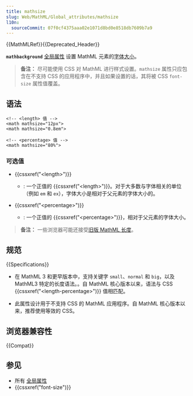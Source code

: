 ```yaml
---
title: mathsize
slug: Web/MathML/Global_attributes/mathsize
l10n:
  sourceCommit: 07f0cf4375aaa02e1071d8bd0e8518db7609b7a9
---
```


{{MathMLRef}}{{Deprecated_Header}}

**`mathbackground`** [全局属性](/zh-CN/docs/Web/MathML/Global_attributes) 设置 MathML 元素的[字体大小](/zh-CN/docs/Web/CSS/font-size)。

> **备注：** 尽可能使用 CSS 对 MathML 进行样式设置。`mathsize` 属性只应包含在不支持 CSS 的应用程序中，并且如果设置的话，其将被 CSS `font-size` 属性值覆盖。

## 语法

```html-nolint
<!-- <length> 值 -->
<math mathsize="12px">
<math mathsize="0.8em">

<!-- <percentage> 值 -->
<math mathsize="80%">
```

### 可选值

- {{cssxref("&lt;length&gt;")}}

  - : 一个正值的 {{cssxref("&lt;length&gt;")}}。对于大多数与字体相关的单位（例如 `em` 和 `ex`），字体大小是相对于父元素的字体大小的。

- {{cssxref("&lt;percentage&gt;")}}

  - : 一个正值的 {{cssxref("&lt;percentage&gt;")}}，相对于父元素的字体大小。

> **备注：** 一些浏览器可能还接受[旧版 MathML 长度](/zh-CN/docs/Web/MathML/Values#legacy_mathml_lengths)。

## 规范

{{Specifications}}

- 在 MathML 3 和更早版本中，支持关键字 `small`、`normal` 和 `big`，以及 MathML3 特定的长度语法。。自 MathML 核心版本以来，语法与 CSS {{cssxref("&lt;length-percentage&gt;")}} 值相匹配。

- 此属性设计用于不支持 CSS 的 MathML 应用程序。自 MathML 核心版本以来，推荐使用等效的 CSS。

## 浏览器兼容性

{{Compat}}

## 参见

- 所有 [全局属性](/zh-CN/docs/Web/MathML/Global_attributes)
- {{cssxref("font-size")}}
